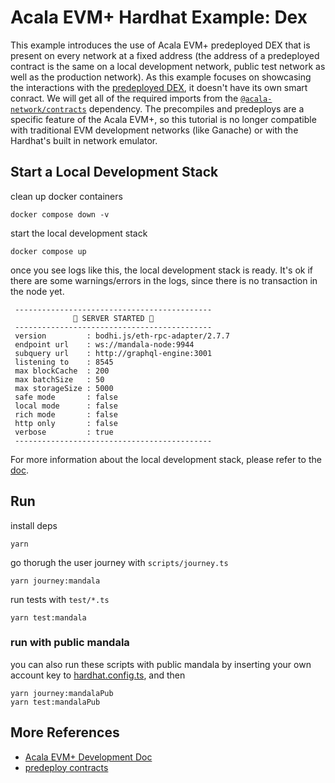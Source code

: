 # Acala EVM+ Hardhat Example: Dex
This example introduces the use of Acala EVM+ predeployed DEX that is present on every network at a
fixed address (the address of a predeployed contract is the same on a local development network,
public test network as well as the production network). As this example focuses on showcasing the
interactions with the [predeployed DEX](https://github.com/AcalaNetwork/predeploy-contracts/blob/master/contracts/docs/dex/DEX.md), it doesn't have its own smart conract. We will get all of
the required imports from the [`@acala-network/contracts`](https://github.com/AcalaNetwork/predeploy-contracts)
dependency. The precompiles and predeploys are a specific feature of the Acala EVM+, so this
tutorial is no longer compatible with traditional EVM development networks (like Ganache) or with
the Hardhat's built in network emulator.

## Start a Local Development Stack
clean up docker containers
```
docker compose down -v
```

start the local development stack
```
docker compose up
```

once you see logs like this, the local development stack is ready. It's ok if there are some warnings/errors in the logs, since there is no transaction in the node yet.
```
 --------------------------------------------
              🚀 SERVER STARTED 🚀
 --------------------------------------------
 version         : bodhi.js/eth-rpc-adapter/2.7.7
 endpoint url    : ws://mandala-node:9944
 subquery url    : http://graphql-engine:3001
 listening to    : 8545
 max blockCache  : 200
 max batchSize   : 50
 max storageSize : 5000
 safe mode       : false
 local mode      : false
 rich mode       : false
 http only       : false
 verbose         : true
 --------------------------------------------
```

For more information about the local development stack, please refer to the [doc](https://evmdocs.acala.network/network/network-setup/local-development-network).


## Run
install deps
```
yarn
```

go thorugh the user journey with `scripts/journey.ts`
```
yarn journey:mandala
```

run tests with `test/*.ts`
```
yarn test:mandala
```

### run with public mandala
you can also run these scripts with public mandala by inserting your own account key to [hardhat.config.ts](./hardhat.config.ts), and then
```
yarn journey:mandalaPub
yarn test:mandalaPub
```

## More References
- [Acala EVM+ Development Doc](https://evmdocs.acala.network/)
- [predeploy contracts](https://github.com/AcalaNetwork/predeploy-contracts)